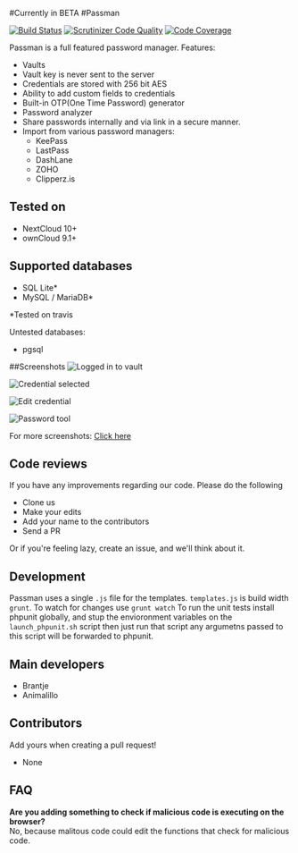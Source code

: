 #Currently in BETA
#Passman

[![Build Status](https://travis-ci.org/nextcloud/passman.svg?branch=master)](https://travis-ci.org/nextcloud/passman)
[![Scrutinizer Code Quality](https://scrutinizer-ci.com/g/nextcloud/passman/badges/quality-score.png?b=master)](https://scrutinizer-ci.com/g/nextcloud/passman/?branch=master)
[![Code Coverage](https://scrutinizer-ci.com/g/nextcloud/passman/badges/coverage.png?b=master)](https://scrutinizer-ci.com/g/nextcloud/passman/?branch=master)


Passman is a full featured password manager.
Features:
- Vaults
- Vault key is never sent to the server
- Credentials are stored with 256 bit AES
- Ability to add custom fields to credentials
- Built-in OTP(One Time Password) generator
- Password analyzer
- Share passwords internally and via link in a secure manner.
- Import from various password managers:
  - KeePass
  - LastPass
  - DashLane
  - ZOHO
  - Clipperz.is


## Tested on
- NextCloud 10+
- ownCloud 9.1+


## Supported databases
- SQL Lite*
- MySQL / MariaDB*

*Tested on travis

Untested databases:
- pgsql


##Screenshots
![Logged in to vault](http://i.imgur.com/ciShQZg.png)   

![Credential selected](http://i.imgur.com/3tENldT.png)   

![Edit credential](http://i.imgur.com/Iwm3hUe.png)   

![Password tool](http://i.imgur.com/ZYkN70r.png)

For more screenshots: [Click here](http://imgur.com/a/giKVt)

## Code reviews
If you have any improvements regarding our code.
Please do the following
- Clone us
- Make your edits
- Add your name to the contributors 
- Send a PR   

Or if you're feeling lazy, create an issue, and we'll think about it.



## Development
Passman uses a single `.js` file for the templates.
`templates.js` is build width `grunt`.
To watch for changes use `grunt watch`
To run the unit tests install phpunit globally, and stup the envioronment variables on the `launch_phpunit.sh` script then just run that script any argumetns passed to this script will be forwarded to phpunit.

## Main developers
- Brantje
- Animalillo

## Contributors
Add yours when creating a pull request!
- None


## FAQ
**Are you adding something to check if malicious code is executing on the browser?**   
No, because malitous code could edit the functions that check for malicious code.